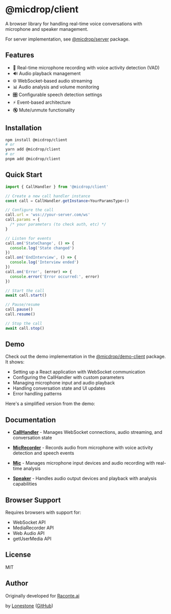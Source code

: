 # @micdrop/client

A browser library for handling real-time voice conversations with microphone and speaker management.

For server implementation, see [@micdrop/server](../server/README.md) package.

## Features

- 🎤 Real-time microphone recording with voice activity detection (VAD)
- 🔊 Audio playback management
- 🌐 WebSocket-based audio streaming
- 📊 Audio analysis and volume monitoring
- 🎛️ Configurable speech detection settings
- ⚡ Event-based architecture
- 🔇 Mute/unmute functionality

## Installation

```bash
npm install @micdrop/client
# or
yarn add @micdrop/client
# or
pnpm add @micdrop/client
```

## Quick Start

```typescript
import { CallHandler } from '@micdrop/client'

// Create a new call handler instance
const call = CallHandler.getInstance<YourParamsType>()

// Configure the call
call.url = 'wss://your-server.com/ws'
call.params = {
  /* your parameters (to check auth, etc) */
}

// Listen for events
call.on('StateChange', () => {
  console.log('State changed')
})
call.on('EndInterview', () => {
  console.log('Interview ended')
})
call.on('Error', (error) => {
  console.error('Error occurred:', error)
})

// Start the call
await call.start()

// Pause/resume
call.pause()
call.resume()

// Stop the call
await call.stop()
```

## Demo

Check out the demo implementation in the [@micdrop/demo-client](../demo-client/README.md) package. It shows:

- Setting up a React application with WebSocket communication
- Configuring the CallHandler with custom parameters
- Managing microphone input and audio playback
- Handling conversation state and UI updates
- Error handling patterns

Here's a simplified version from the demo:

## Documentation

- **[CallHandler](./docs/CallHandler.md)** - Manages WebSocket connections, audio streaming, and conversation state

- **[MicRecorder](./docs/MicRecorder.md)** - Records audio from microphone with voice activity detection and speech events

- **[Mic](./docs/Mic.md)** - Manages microphone input devices and audio recording with real-time analysis

- **[Speaker](./docs/Speaker.md)** - Handles audio output devices and playback with analysis capabilities

## Browser Support

Requires browsers with support for:

- WebSocket API
- MediaRecorder API
- Web Audio API
- getUserMedia API

## License

MIT

## Author

Originally developed for [Raconte.ai](https://www.raconte.ai)

by [Lonestone](https://www.lonestone.io) ([GitHub](https://github.com/lonestone))
